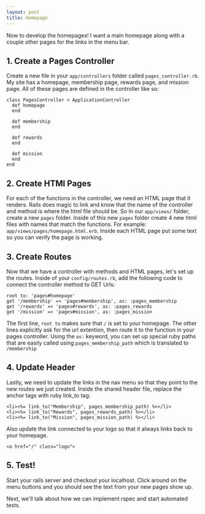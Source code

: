 ```yaml
---
layout: post
title: Homepage
---
```


Now to develop the homepages! I want a main homepage along with a couple other pages for the links in the menu bar.

## 1. Create a Pages Controller
Create a new file in your `app/controllers` folder called `pages_controller.rb`. My site has a homepage, membership page, rewards page, and mission page. All of these pages are defined in the controller like so:
```
class PagesController < ApplicationController
  def homepage
  end

  def membership
  end

  def rewards    
  end

  def mission
  end
end
```

## 2. Create HTMl Pages
For each of the functions in the controller, we need an HTML page that it renders. Rails does magic to link and know that the name of the controller and method is where the html file should be. So In our `app/views/` folder, create a new `pages` folder. Inside of this new `pages` folder create 4 new html files with names that match the functions. For example: `app/views/pages/homepage.html.erb`. Inside each HTML page put some text so you can verify the page is working.

## 3. Create Routes
Now that we have a controller with methods and HTML pages, let's set up the routes. Inside of your `config/routes.rb`, add the following code to connect the controller method to GET Urls:
```
root to: 'pages#homepage'
get '/membership' => 'pages#membership', as: :pages_membership
get '/rewards' => 'pages#rewards', as: :pages_rewards
get '/mission' => 'pages#mission', as: :pages_mission
```
The first line, `root to` makes sure that `/` is set to your homepage. The other lines explicitly ask for the url extention, then route it to the function in your pages controller. Using the `as:` keyword, you can set up special ruby paths that are easily called using `pages_membership_path` which is translated to `/membership`

## 4. Update Header
Lastly, we need to update the links in the nav menu so that they point to the new routes we just created. Inside the shared header file, replace the anchor tags with ruby link_to tag:
```
<li><%= link_to("Membership", pages_membership_path) %></li>
<li><%= link_to("Rewards", pages_rewards_path) %></li>
<li><%= link_to("Mission", pages_mission_path) %></li>
```
Also update the link connected to your logo so that it always links back to your homepage.
```
<a href="/" class="logo">
```

## 5. Test!
Start your rails server and checkout your localhost. Click around on the menu buttons and you should see the text from your new pages show up.

Next, we'll talk about how we can implement rspec and start automated tests.
